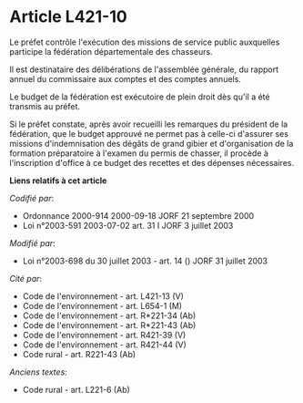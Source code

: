 # Article L421-10

Le préfet contrôle l'exécution des missions de service public auxquelles participe la fédération départementale des
chasseurs.

Il est destinataire des délibérations de l'assemblée générale, du rapport annuel du commissaire aux comptes et des comptes
annuels.

Le budget de la fédération est exécutoire de plein droit dès qu'il a été transmis au préfet.

Si le préfet constate, après avoir recueilli les remarques du président de la fédération, que le budget approuvé ne permet
pas à celle-ci d'assurer ses missions d'indemnisation des dégâts de grand gibier et d'organisation de la formation
préparatoire à l'examen du permis de chasser, il procède à l'inscription d'office à ce budget des recettes et des dépenses
nécessaires.

**Liens relatifs à cet article**

_Codifié par_:

  - Ordonnance 2000-914 2000-09-18 JORF 21 septembre 2000
  - Loi n°2003-591 2003-07-02 art. 31 I JORF 3 juillet 2003

_Modifié par_:

  - Loi n°2003-698 du 30 juillet 2003 - art. 14 () JORF 31 juillet 2003

_Cité par_:

  - Code de l'environnement - art. L421-13 (V)
  - Code de l'environnement - art. L654-1 (M)
  - Code de l'environnement - art. R*221-34 (Ab)
  - Code de l'environnement - art. R*221-43 (Ab)
  - Code de l'environnement - art. R421-39 (V)
  - Code de l'environnement - art. R421-44 (V)
  - Code rural - art. R221-43 (Ab)

_Anciens textes_:

  - Code rural - art. L221-6 (Ab)
